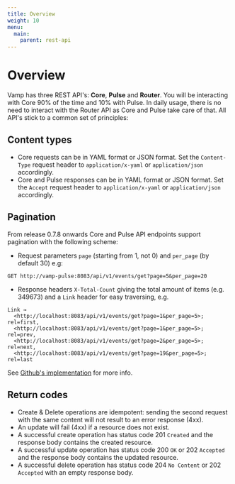 ```yaml
---
title: Overview
weight: 10
menu:
  main:
    parent: rest-api
---
```

# Overview

Vamp has three REST API's: **Core**, **Pulse** and **Router**. You will be interacting with Core 90% of the time and 10% with Pulse. In daily usage, there is no need to interact with the Router API as Core and Pulse take care of that. All API's stick to a common set of principles:

## Content types

* Core requests can be in YAML format or JSON format. Set the `Content-Type` request header to `application/x-yaml` or `application/json` accordingly.
* Core and Pulse responses can be in YAML format or JSON format. Set the `Accept` request header to `application/x-yaml` or `application/json` accordingly.

## Pagination

From release 0.7.8 onwards Core and Pulse API endpoints support pagination with the following scheme:

* Request parameters `page` (starting from 1, not 0) and `per_page` (by default 30) e.g:

```
GET http://vamp-pulse:8083/api/v1/events/get?page=5&per_page=20
```

* Response headers `X-Total-Count` giving the total amount of items (e.g. 349673) and a `Link` header for easy traversing, e.g.
```
Link → 
  <http://localhost:8083/api/v1/events/get?page=1&per_page=5>; rel=first, 
  <http://localhost:8083/api/v1/events/get?page=1&per_page=5>; rel=prev, 
  <http://localhost:8083/api/v1/events/get?page=2&per_page=5>; rel=next, 
  <http://localhost:8083/api/v1/events/get?page=19&per_page=5>; rel=last
``` 

See [Github's implementation](https://developer.github.com/guides/traversing-with-pagination/) for more info.

## Return codes

* Create & Delete operations are idempotent: sending the second request with the same content will not result to an error response (4xx).
* An update will fail (4xx) if a resource does not exist.
* A successful create operation has status code 201 `Created` and the response body contains the created resource.
* A successful update operation has status code 200 `OK` or 202 `Accepted` and the response body contains the updated resource.
* A successful delete operation has status code 204 `No Content` or 202 `Accepted` with an empty response body.